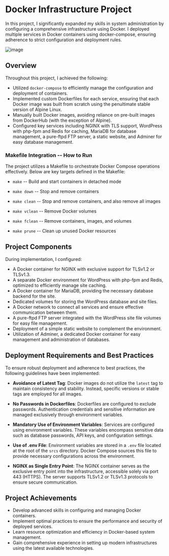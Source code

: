 # Docker Infrastructure Project

In this project, I significantly expanded my skills in system administration by configuring a comprehensive infrastructure using Docker. I deployed multiple services in Docker containers using docker-compose, ensuring adherence to strict configuration and deployment rules.

![image](https://github.com/LeonMoreno/42_Inception/assets/88601147/ca6de83b-e1ab-4c0b-b5b1-e5377ed1b68c)


## Overview

Throughout this project, I achieved the following:

- Utilized `docker-compose` to efficiently manage the configuration and deployment of containers.
- Implemented custom Dockerfiles for each service, ensuring that each Docker image was built from scratch using the penultimate stable version of Alpine Linux.
- Manually built Docker images, avoiding reliance on pre-built images from DockerHub (with the exception of Alpine).
- Configured key services including NGINX with TLS support, WordPress with php-fpm and Redis for caching, MariaDB for database management, a pure-ftpd FTP server, a static website, and Adminer for easy database management.

### Makefile Integration -- How to Run

The project utilizes a Makefile to orchestrate Docker Compose operations effectively. Below are key targets defined in the Makefile:

- `make` -- Build and start containers in detached mode

- `make down` -- Stop and remove containers

- `make clean` -- Stop and remove containers, and also remove all images
 
- `make vclean` -- Remove Docker volumes
 
- `make fclean` -- Remove containers, images, and volumes
 
- `make prune` -- Clean up unused Docker resources

## Project Components

During implementation, I configured:

- A Docker container for NGINX with exclusive support for TLSv1.2 or TLSv1.3.
- A separate Docker environment for WordPress with php-fpm and Redis, optimized to efficiently manage site caching.
- A Docker container for MariaDB, providing the necessary database backend for the site.
- Dedicated volumes for storing the WordPress database and site files.
- A Docker network to connect all services and ensure effective communication between them.
- A pure-ftpd FTP server integrated with the WordPress site file volumes for easy file management.
- Deployment of a simple static website to complement the environment.
- Utilization of Adminer, a dedicated Docker container for easy management and administration of databases.

## Deployment Requirements and Best Practices

To ensure robust deployment and adherence to best practices, the following guidelines have been implemented:

- **Avoidance of Latest Tag**: Docker images do not utilize the `latest` tag to maintain consistency and stability. Instead, specific versions or stable tags are employed for all images.

- **No Passwords in Dockerfiles**: Dockerfiles are configured to exclude passwords. Authentication credentials and sensitive information are managed exclusively through environment variables.

- **Mandatory Use of Environment Variables**: Services are configured using environment variables. These variables encompass sensitive data such as database passwords, API keys, and configuration settings.

- **Use of .env File**: Environment variables are stored in a `.env` file located at the root of the `srcs` directory. Docker Compose sources this file to provide necessary configurations across the environment.

- **NGINX as Single Entry Point**: The NGINX container serves as the exclusive entry point into the infrastructure, accessible solely via port 443 (HTTPS). The server supports TLSv1.2 or TLSv1.3 protocols to ensure secure communication.



## Project Achievements

- Develop advanced skills in configuring and managing Docker containers.
- Implement optimal practices to ensure the performance and security of deployed services.
- Learn resource optimization and efficiency in Docker-based system management.
- Gain comprehensive experience in setting up modern infrastructures using the latest available technologies.
